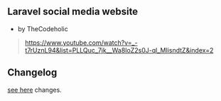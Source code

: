 ## Laravel social media website
- by TheCodeholic

> https://www.youtube.com/watch?v=_-t7rUznL94&list=PLLQuc_7jk__Wa8IoZ2s0J-ql_MIisndtZ&index=2

## Changelog

[see here](./CHANGELOG.md) changes.

<br/>